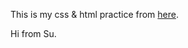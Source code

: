 This is my css & html practice from [here](https://github.com/TheOdinProject/css-exercises/tree/main/foundations/01-css-methods).

Hi from Su.

